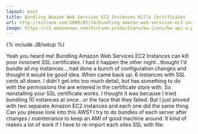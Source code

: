 ```yaml
---
layout: post
title: Bundling Amazon Web Services EC2 Instances Kills Certificates
url: http://kinlane.com/2009/02/14/bundling-amazon-web-services-ec2-instances-kills-certificates/
image: https://s3.amazonaws.com/kinlane-productions/bw-icons/bw-api-a.png
---
```

{% include JB/setup %}
Yeah you heard me! Bundling Amazon Web Services EC2 Instances can kill poor innocent SSL certificates.
I had it happen the other night...thought I'd bundle all my instances....had done a bunch of configuration changes and thought it would be good idea. When came back up. 6 instances with SSL certs all down.
I didn't get into too much detail, but has something to do with the permissions the are entered in the certificate store with. So reinstalling your SSL certificate works.
I thought it was because I tried bundling 10 instances at once...or the face that they failed.
But I just proved with two separate Amazon EC2 instances and each one did the same thing. Can you please look into this AWS? I try to do bundles of each server after changes / maintenance to keep an AMI of good machine around.
It kind of makes a lot of work if I have to re-import each sites SSL with file.